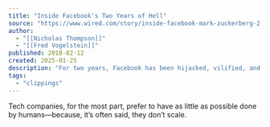 ```yaml
---
title: "Inside Facebook's Two Years of Hell"
source: "https://www.wired.com/story/inside-facebook-mark-zuckerberg-2-years-of-hell/"
author:
  - "[[Nicholas Thompson]]"
  - "[[Fred Vogelstein]]"
published: 2018-02-12
created: 2025-01-25
description: "For two years, Facebook has been hijacked, vilified, and besieged. Here's the inside story of the struggle."
tags:
  - "clippings"
---
```

Tech companies, for the most part, prefer to have as little as possible done by humans—because, it’s often said, they don’t scale.